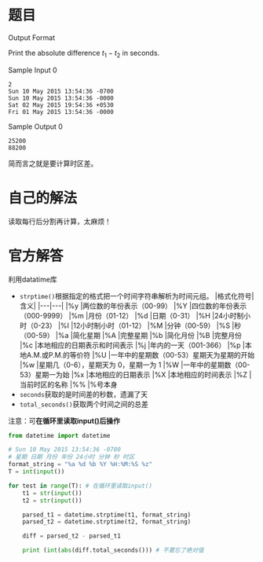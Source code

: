# 题目
Output Format

Print the absolute difference $t_1 -t_2$ in seconds.

Sample Input 0
```
2
Sun 10 May 2015 13:54:36 -0700
Sun 10 May 2015 13:54:36 -0000
Sat 02 May 2015 19:54:36 +0530
Fri 01 May 2015 13:54:36 -0000
```

Sample Output 0
```
25200
88200
```
简而言之就是要计算时区差。

# 自己的解法
读取每行后分割再计算，太麻烦！

# 官方解答
利用datatime库
- `strptime()`根据指定的格式把一个时间字符串解析为时间元组。
    |格式化符号|含义|
    |---|---|
    |%y |两位数的年份表示（00-99）
    |%Y |四位数的年份表示（000-9999）
    |%m |月份（01-12）
    |%d |日期（0-31）
    |%H |24小时制小时（0-23）
    |%I |12小时制小时（01-12）
    |%M |分钟（00-59）
    |%S |秒（00-59）
    |%a |简化星期
    |%A |完整星期
    |%b |简化月份
    |%B |完整月份
    |%c |本地相应的日期表示和时间表示
    |%j |年内的一天（001-366）
    |%p |本地A.M.或P.M.的等价符
    |%U |一年中的星期数（00-53）星期天为星期的开始
    |%w |星期几（0-6），星期天为 0，星期一为 1
    |%W |一年中的星期数（00-53）星期一为始
    |%x |本地相应的日期表示
    |%X |本地相应的时间表示
    |%Z |当前时区的名称
    |%% |%号本身
- `seconds`获取的是时间差的秒数，遗漏了天
- `total_seconds()`获取两个时间之间的总差


注意：可**在循环里读取input()后操作**
```py
from datetime import datetime

# Sun 10 May 2015 13:54:36 -0700
# 星期 日期 月份 年份 24小时 分钟 秒 时区
format_string = "%a %d %b %Y %H:%M:%S %z" 
T = int(input())

for test in range(T): # 在循环里读取input()
    t1 = str(input())
    t2 = str(input())

    parsed_t1 = datetime.strptime(t1, format_string)
    parsed_t2 = datetime.strptime(t2, format_string)

    diff = parsed_t2 - parsed_t1

    print (int(abs(diff.total_seconds())) # 不要忘了绝对值
```